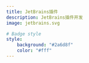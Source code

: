 ```yaml
---
title: JetBrains插件
description: JetBrains插件开发
image: jetbrains.svg

# Badge style
style:
    background: "#2a6d8f"
    color: "#fff"
---
```

